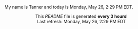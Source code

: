 My name is Tanner and today is Monday, May 26, 2:29 PM EDT.

<p align="center">This <i>README</i> file is generated <b>every 3 hours</b>!</br>Last refresh: Monday, May 26, 2:29 PM EDT<br /></p>
